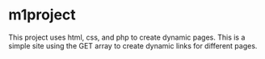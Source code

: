 # m1project
  This project uses html, css, and php to create dynamic pages. This is a simple site using the GET array to create
dynamic links for different pages.
